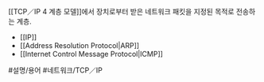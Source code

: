 [[TCP／IP 4 계층 모델]]에서 장치로부터 받은 네트워크 패킷을 지정된 목적로 전송하는 계층.
- [[IP]]
- [[Address Resolution Protocol|ARP]]
- [[Internet Control Message Protocol|ICMP]]

#설명/용어 #네트워크/TCP／IP 